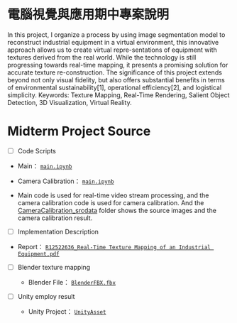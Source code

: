 # 電腦視覺與應用期中專案說明
In this project, I organize a process by using image segmentation model to reconstruct industrial equipment in a virtual environment, this innovative approach allows us to create virtual repre-sentations of equipment with textures derived from the real world. While the technology is still progressing towards real-time mapping, it presents a promising solution for accurate texture re-construction. The significance of this project extends beyond not only visual fidelity, but also offers substantial benefits in terms of environmental sustainability[1], operational efficiency[2], and logistical simplicity.
Keywords: Texture Mapping, Real-Time Rendering, Salient Object Detection, 3D Visualization, Virtual Reality.


# Midterm Project Source

- [ ]  Code Scripts

  - Main： [`main.ipynb`](https://github.com/WuRobber/CVMaterial/blob/main/DLCV/main.ipynb)

  - Camera Calibration： [`main.ipynb`](https://github.com/WuRobber/CVMaterial/blob/main/DLCV/cameracalibration.ipynb)
  
  - Main code is used for real-time video stream processing, and the camera calibration code is used for camera calibration. And the [CameraCalibration_srcdata](https://github.com/WuRobber/CVMaterial/blob/main/DLCV/CameraCalibration_srcdata) folder shows the source images and the camera calibration result.

- [ ]  Implementation Description

  - Report： [`R12522636_Real-Time Texture Mapping of an Industrial Equipment.pdf`](https://github.com/WuRobber/CVMaterial/blob/main/DLCV/R12522636_Real-TimeTextureMappingofanIndustrialEquipment.pdf)

- [ ]  Blender texture mapping 

    - Blender File： [`BlenderFBX.fbx`](https://github.com/WuRobber/CVMaterial/blob/main/DLCV/BlenderFBX.fbx)

- [ ]  Unity employ result

    - Unity Project： [`UnityAsset`](https://github.com/WuRobber/CVMaterial/blob/main/DLCV/UnityAsset)


